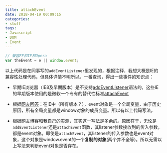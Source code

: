 ```yaml
---
title: attachEvent
date: 2018-04-19 00:09:15
categories:
- stuff
tags:
- Javascript
- DOM
- Event
---
```


```javascript
// 兼容FF和IE和Opera
var theEvent = e || window.event; 
```

以上代码是在同事写的`addEventListener`里发现的，根据注释，我想大概是IE的兼容性处理代码，但具体详情不明所以。一番查询，得出一些事件的知识点：

+ 早期IE浏览器（IE8及早期版本）是不支持[addEventListener](https://caniuse.com/#search=addEventListener)语法的，这些IE的早期版本使用的是微软一个专有的替代性标准[attachEvent](https://developer.mozilla.org/zh-CN/docs/Web/API/EventTarget/attachEvent)

+ 根据[网友回答](https://stackoverflow.com/questions/3493033/what-is-the-meaning-of-this-var-evt-eventwindow-event)：在IE中（所有版本？），event对象是一个全局变量，由于历史原因，所有全局变量都是window对象的成员变量。所以有以上代码写法。

+ 根据[网友博客](http://www.cnblogs.com/huajs/archive/2011/11/10/2244793.html)和我自己的实测，其实这一写法是多余的。原因在于，无论是`addEventListener`还是`attachEvent`函数，其listener参数接收到的传入参数，都是event对象。即使是`attachEvent`，其listener的传入参数也是event对象，这个对象是window.event的一个**复制的对象**(两个并不全等)。所以无需以上写法来判断event对象是否存在。


